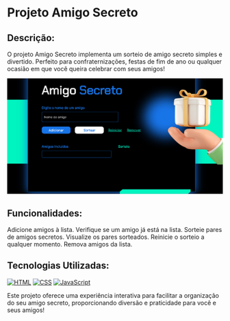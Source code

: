 # Projeto Amigo Secreto

## Descrição:

O projeto Amigo Secreto implementa um sorteio de amigo secreto simples e divertido. Perfeito para confraternizações, festas de fim de ano ou qualquer ocasião em que você queira celebrar com seus amigos!

![Ingresso](./assets/sorteio.png)

## Funcionalidades:

Adicione amigos à lista.
Verifique se um amigo já está na lista.
Sorteie pares de amigos secretos.
Visualize os pares sorteados.
Reinicie o sorteio a qualquer momento.
Remova amigos da lista.

## Tecnologias Utilizadas:

[![HTML](https://img.shields.io/badge/HTML-5E5E5E?style=for-the-badge&logo=html5&logoColor=E34F26)](https://developer.mozilla.org/pt-BR/docs/Web/HTML)
[![CSS](https://img.shields.io/badge/CSS-5E5E5E?style=for-the-badge&logo=css3&logoColor=1572B6)](https://developer.mozilla.org/pt-BR/docs/Web/CSS)
[![JavaScript](https://img.shields.io/badge/JavaScript-5E5E5E?style=for-the-badge&logo=javascript&logoColor=F7DF1E)](https://developer.mozilla.org/pt-BR/docs/Web/JavaScript)

Este projeto oferece uma experiência interativa para facilitar a organização do seu amigo secreto, proporcionando diversão e praticidade para você e seus amigos!
